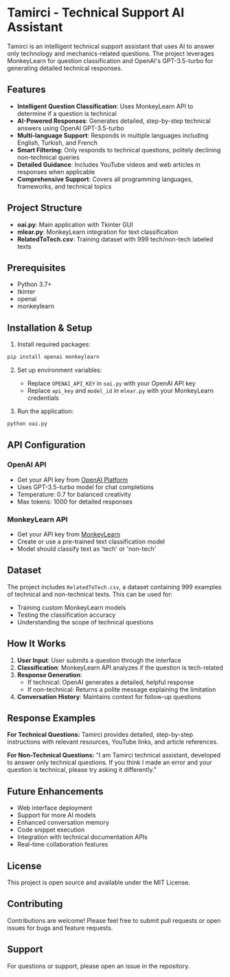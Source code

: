# Tamirci - Technical Support AI Assistant

Tamirci is an intelligent technical support assistant that uses AI to answer only technology and mechanics-related questions. The project leverages MonkeyLearn for question classification and OpenAI's GPT-3.5-turbo for generating detailed technical responses.

## Features

- **Intelligent Question Classification**: Uses MonkeyLearn API to determine if a question is technical
- **AI-Powered Responses**: Generates detailed, step-by-step technical answers using OpenAI GPT-3.5-turbo
- **Multi-language Support**: Responds in multiple languages including English, Turkish, and French
- **Smart Filtering**: Only responds to technical questions, politely declining non-technical queries
- **Detailed Guidance**: Includes YouTube videos and web articles in responses when applicable
- **Comprehensive Support**: Covers all programming languages, frameworks, and technical topics

## Project Structure

- **oai.py**: Main application with Tkinter GUI
- **mlear.py**: MonkeyLearn integration for text classification
- **RelatedToTech.csv**: Training dataset with 999 tech/non-tech labeled texts

## Prerequisites

- Python 3.7+
- tkinter
- openai
- monkeylearn

## Installation & Setup

1. Install required packages:
```bash
pip install openai monkeylearn
```

2. Set up environment variables:
   - Replace `OPENAI_API_KEY` in `oai.py` with your OpenAI API key
   - Replace `api_key` and `model_id` in `mlear.py` with your MonkeyLearn credentials

3. Run the application:
```bash
python oai.py
```

## API Configuration

### OpenAI API
- Get your API key from [OpenAI Platform](https://platform.openai.com/)
- Uses GPT-3.5-turbo model for chat completions
- Temperature: 0.7 for balanced creativity
- Max tokens: 1000 for detailed responses

### MonkeyLearn API
- Get your API key from [MonkeyLearn](https://monkeylearn.com/)
- Create or use a pre-trained text classification model
- Model should classify text as 'tech' or 'non-tech'

## Dataset

The project includes `RelatedToTech.csv`, a dataset containing 999 examples of technical and non-technical texts. This can be used for:
- Training custom MonkeyLearn models
- Testing the classification accuracy
- Understanding the scope of technical questions

## How It Works

1. **User Input**: User submits a question through the interface
2. **Classification**: MonkeyLearn API analyzes if the question is tech-related
3. **Response Generation**: 
   - If technical: OpenAI generates a detailed, helpful response
   - If non-technical: Returns a polite message explaining the limitation
4. **Conversation History**: Maintains context for follow-up questions

## Response Examples

**For Technical Questions:**
Tamirci provides detailed, step-by-step instructions with relevant resources, YouTube links, and article references.

**For Non-Technical Questions:**
"I am Tamirci technical assistant, developed to answer only technical questions. If you think I made an error and your question is technical, please try asking it differently."

## Future Enhancements

- Web interface deployment
- Support for more AI models
- Enhanced conversation memory
- Code snippet execution
- Integration with technical documentation APIs
- Real-time collaboration features

## License

This project is open source and available under the MIT License.

## Contributing

Contributions are welcome! Please feel free to submit pull requests or open issues for bugs and feature requests.

## Support

For questions or support, please open an issue in the repository.
